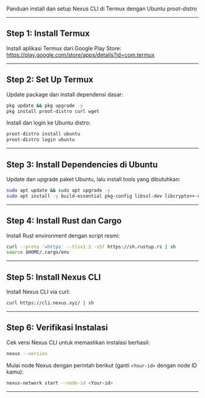 ````markdown
````
Panduan install dan setup Nexus CLI di Termux dengan Ubuntu proot-distro

---

## Step 1: Install Termux

Install aplikasi Termux dari Google Play Store:  
https://play.google.com/store/apps/details?id=com.termux

---

## Step 2: Set Up Termux

Update package dan install dependensi dasar:

```bash
pkg update && pkg upgrade -y
pkg install proot-distro curl wget
```

Install dan login ke Ubuntu distro:

```bash
proot-distro install ubuntu
proot-distro login ubuntu
```

---

## Step 3: Install Dependencies di Ubuntu

Update dan upgrade paket Ubuntu, lalu install tools yang dibutuhkan:

```bash
sudo apt update && sudo apt upgrade -y
sudo apt install -y build-essential pkg-config libssl-dev libcrypto++-dev gcc libc6-dev zlib1g-dev curl wget
```

---

## Step 4: Install Rust dan Cargo

Install Rust environment dengan script resmi:

```bash
curl --proto '=https' --tlsv1.2 -sSf https://sh.rustup.rs | sh
source $HOME/.cargo/env
```

---

## Step 5: Install Nexus CLI

Install Nexus CLI via curl:

```bash
curl https://cli.nexus.xyz/ | sh
```

---

## Step 6: Verifikasi Instalasi

Cek versi Nexus CLI untuk memastikan instalasi berhasil:

```bash
nexus --version
```

Mulai node Nexus dengan perintah berikut (ganti `<Your-id>` dengan node ID kamu):

```bash
nexus-network start --node-id <Your-id>
```

---
